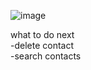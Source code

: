 
![image](https://github.com/user-attachments/assets/3786567d-8ebc-45d9-abee-10fa87ca2545)

what to do next  
-delete contact   
-search contacts  
